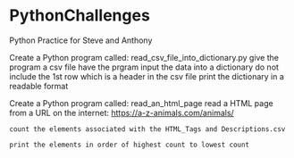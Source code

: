 # PythonChallenges
Python Practice for Steve and Anthony

Create a Python program called: read_csv_file_into_dictionary.py
    give the program a csv file
    have the prgram input the data into a dictionary
      do not include the 1st row which is a header in the csv file
    print the dictionary in a readable format

Create a Python program called: read_an_html_page
    read a HTML page from a URL on the internet: https://a-z-animals.com/animals/

    count the elements associated with the HTML_Tags and Descriptions.csv

    print the elements in order of highest count to lowest count


